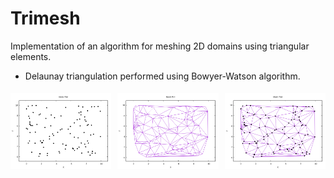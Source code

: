 # Trimesh

Implementation of an algorithm for meshing 2D domains using triangular elements.
- Delaunay triangulation performed using Bowyer-Watson algorithm.


<style>
.image-container {
  display: grid;
  grid-template-columns: repeat(3, 1fr);
  grid-gap: 10px;
  justify-items: center;
  align-items: flex-start;
}

.image-container img {
  max-width: 100%;
  height: auto;
  margin: 5px;
}
</style>

<div class="image-container">
  <img src="img/nodes.png"/>
  <img src="img/mesh.png"/>
  <img src="img/mesh_nodes.png"/>
</div>
